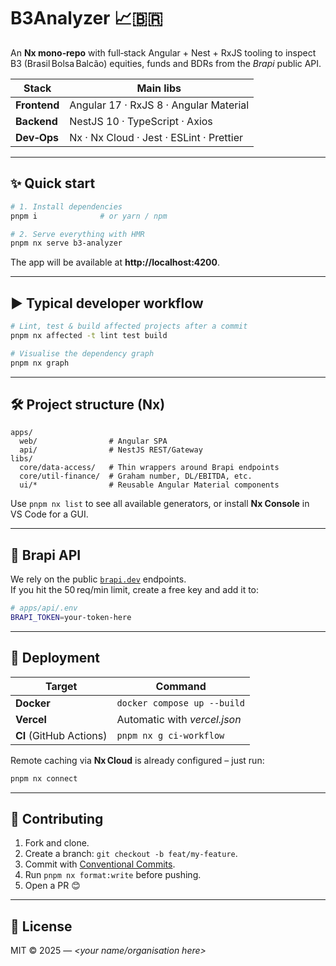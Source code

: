# B3Analyzer 📈🇧🇷

An **Nx mono‑repo** with full‑stack Angular + Nest + RxJS tooling to inspect B3 (Brasil Bolsa Balcão) equities, funds and BDRs from the _Brapi_ public API.

| Stack | Main libs |
|-------|-----------|
| **Frontend** | Angular 17 · RxJS 8 · Angular Material |
| **Backend**  | NestJS 10 · TypeScript · Axios |
| **Dev‑Ops**  | Nx · Nx Cloud · Jest · ESLint · Prettier |

---

## ✨ Quick start

```bash
# 1. Install dependencies
pnpm i              # or yarn / npm

# 2. Serve everything with HMR
pnpm nx serve b3-analyzer
```

The app will be available at **http://localhost:4200**.

---

## ▶️ Typical developer workflow

```bash
# Lint, test & build affected projects after a commit
pnpm nx affected -t lint test build

# Visualise the dependency graph
pnpm nx graph
```

---

## 🛠️ Project structure (Nx)

```
apps/
  web/                # Angular SPA
  api/                # NestJS REST/Gateway
libs/
  core/data-access/   # Thin wrappers around Brapi endpoints
  core/util-finance/  # Graham number, DL/EBITDA, etc.
  ui/*                # Reusable Angular Material components
```

Use `pnpm nx list` to see all available generators, or install **Nx Console** in VS Code for a GUI.

---

## 🔌 Brapi API

We rely on the public [`brapi.dev`](https://brapi.dev) endpoints.  
If you hit the 50 req/min limit, create a free key and add it to:

```bash
# apps/api/.env
BRAPI_TOKEN=your‑token‑here
```

---

## 🚀 Deployment

| Target | Command |
|--------|---------|
| **Docker** | `docker compose up --build` |
| **Vercel** | Automatic with *vercel.json* |
| **CI** (GitHub Actions) | `pnpm nx g ci-workflow` |

Remote caching via **Nx Cloud** is already configured – just run:

```bash
pnpm nx connect
```

---

## 🤝 Contributing

1. Fork and clone.
2. Create a branch: `git checkout -b feat/my-feature`.
3. Commit with [Conventional Commits](https://www.conventionalcommits.org).
4. Run `pnpm nx format:write` before pushing.
5. Open a PR 😊️

---

## 📜 License

MIT © 2025 — _<your name/organisation here>_
